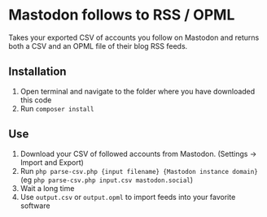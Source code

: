 # Mastodon follows to RSS / OPML

Takes your exported CSV of accounts you follow on Mastodon and returns both a CSV and an OPML file of their blog RSS feeds.

## Installation

1. Open terminal and navigate to the folder where you have downloaded this code
2. Run `composer install`

## Use

1. Download your CSV of followed accounts from Mastodon. (Settings -> Import and Export)
2. Run `php parse-csv.php {input filename} {Mastodon instance domain}` (eg `php parse-csv.php input.csv mastodon.social`)
3. Wait a long time
4. Use `output.csv` or `output.opml` to import feeds into your favorite software